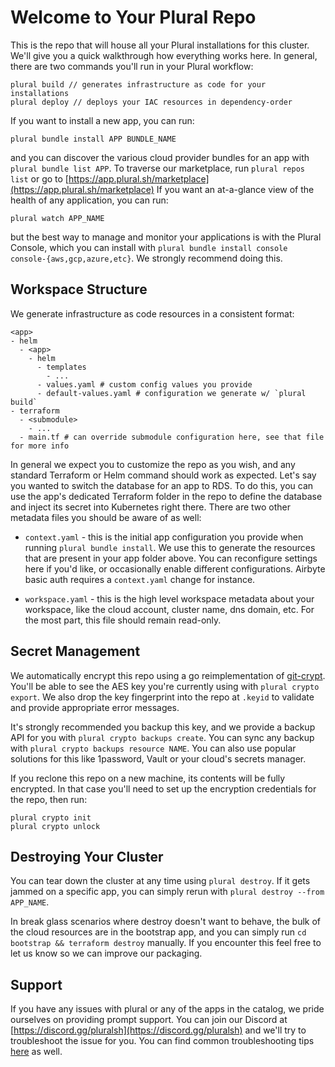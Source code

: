 # Welcome to Your Plural Repo

This is the repo that will house all your Plural installations for this cluster.  We'll give you a quick walkthrough how everything works here.  In general, there are two commands you'll run in your Plural workflow:

```
plural build // generates infrastructure as code for your installations
plural deploy // deploys your IAC resources in dependency-order
```


If you want to install a new app, you can run:

```
plural bundle install APP BUNDLE_NAME
```

and you can discover the various cloud provider bundles for an app with `plural bundle list APP`. To traverse our marketplace, run `plural repos list` or go to [https://app.plural.sh/marketplace](https://app.plural.sh/marketplace)
If you want an at-a-glance view of the health of any application, you can run:

```
plural watch APP_NAME
```

but the best way to manage and monitor your applications is with the Plural Console, which you can install with `plural bundle install console console-{aws,gcp,azure,etc}`.  We strongly recommend doing this.

## Workspace Structure

We generate infrastructure as code resources in a consistent format:

```
<app>
- helm
  - <app>
    - helm
      - templates
        - ...
      - values.yaml # custom config values you provide
      - default-values.yaml # configuration we generate w/ `plural build`
- terraform
  - <submodule>
    - ...
  - main.tf # can override submodule configuration here, see that file for more info
```

In general we expect you to customize the repo as you wish, and any standard Terraform or Helm command should work as expected.  Let's say you wanted to switch the database for an app to RDS. To do this, you can use the app's dedicated Terraform folder in the repo to define the database and inject its secret into Kubernetes right there.
There are two other metadata files you should be aware of as well:

* `context.yaml` - this is the initial app configuration you provide when running `plural bundle install`.  We use this to generate the resources that are present in your app folder above.  You can reconfigure settings here if you'd like, or occasionally enable different configurations.  Airbyte basic auth requires a `context.yaml` change for instance.

* `workspace.yaml` - this is the high level workspace metadata about your workspace, like the cloud account, cluster name, dns domain, etc. For the most part, this file should remain read-only.

## Secret Management

We automatically encrypt this repo using a go reimplementation of [git-crypt](https://github.com/AGWA/git-crypt).  You'll be able to see the AES key you're currently using with `plural crypto export`.  We also drop the key fingerprint into the repo at `.keyid` to validate and provide appropriate error messages.

It's strongly recommended you backup this key, and we provide a backup API for you with `plural crypto backups create`.  You can sync any backup with `plural crypto backups resource NAME`.  You can also use popular solutions for this like 1password, Vault or your cloud's secrets manager.

If you reclone this repo on a new machine, its contents will be fully encrypted.  In that case you'll need to set up the encryption credentials for the repo, then run:

```
plural crypto init
plural crypto unlock
```


## Destroying Your Cluster

You can tear down the cluster at any time using `plural destroy`.  If it gets jammed on a specific app, you can simply rerun with `plural destroy --from APP_NAME`.

In break glass scenarios where destroy doesn't want to behave, the bulk of the cloud resources are in the bootstrap app, and you can simply run `cd bootstrap && terraform destroy` manually.  If you encounter this feel free to let us know so we can improve our packaging.

## Support

If you have any issues with plural or any of the apps in the catalog, we pride ourselves on providing prompt support.  You can join our Discord at [https://discord.gg/pluralsh](https://discord.gg/pluralsh) and we'll try to troubleshoot the issue for you.  You can find common troubleshooting tips [here](https://docs.plural.sh/reference/troubleshooting) as well.